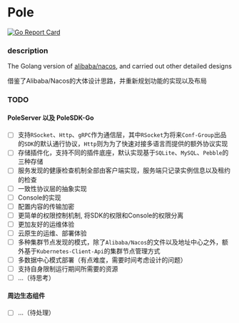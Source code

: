 # Pole

[![Go Report Card](https://goreportcard.com/badge/github.com/Conf-Group/conf)](https://goreportcard.com/report/github.com/Conf-Group/conf)

### description

The Golang version of [alibaba/nacos](https://github.com/alibaba/nacos), and carried out other detailed designs

借鉴了Alibaba/Nacos的大体设计思路，并重新规划功能的实现以及布局

### TODO

#### PoleServer 以及 PoleSDK-Go
- [ ] 支持`RSocket`、`Http`、`gRPC`作为通信层，其中`RSocket`为将来`Conf-Group`出品的`SDK`的默认通行协议，`Http`则为为了快速对接多语言而提供的额外协议实现
- [ ] 存储插件化，支持不同的插件底座，默认实现基于`SQLite`、`MySQL`、`Pebble`的三种存储
- [ ] 服务发现的健康检查机制全部由客户端实现，服务端只记录实例信息以及租约的检查
- [ ] 一致性协议层的抽象实现
- [ ] Console的实现
- [ ] 配置内容的传输加密
- [ ] 更简单的权限控制机制, 将SDK的权限和Console的权限分离
- [ ] 更加友好的运维体验
- [ ] 云原生的运维、部署体验
- [ ] 多种集群节点发现的模式，除了`Alibaba/Nacos`的文件以及地址中心之外，额外基于`Kubernetes-Client-Api`的集群节点管理方式
- [ ] 多数据中心模式部署（有点难度，需要时间考虑设计的问题）
- [ ] 支持自身限制运行期间所需要的资源
- [ ] ...（待思考）

#### 周边生态组件
- [ ] ...（待处理）
